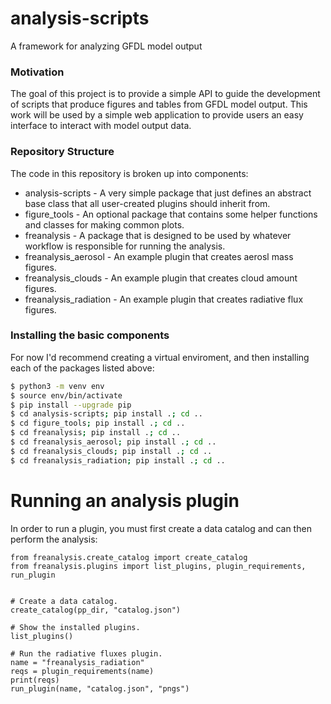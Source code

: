 # analysis-scripts
A framework for analyzing GFDL model output

### Motivation
The goal of this project is to provide a simple API to guide the development of
scripts that produce figures and tables from GFDL model output.  This work will be used
by a simple web application to provide users an easy interface to interact with model
output data.

### Repository Structure
The code in this repository is broken up into components:

- analysis-scripts - A very simple package that just defines an abstract base class that
                     all user-created plugins should inherit from.
- figure_tools - An optional package that contains some helper functions and classes
                 for making common plots.
- freanalysis - A package that is designed to be used by whatever workflow is responsible
                for running the analysis.
- freanalysis_aerosol - An example plugin that creates aerosl mass figures.
- freanalysis_clouds - An example plugin that creates cloud amount figures.
- freanalysis_radiation - An example plugin that creates radiative flux figures.

### Installing the basic components
For now I'd recommend creating a virtual enviroment, and then installing each of the
packages listed above:

```bash
$ python3 -m venv env
$ source env/bin/activate
$ pip install --upgrade pip
$ cd analysis-scripts; pip install .; cd ..
$ cd figure_tools; pip install .; cd ..
$ cd freanalysis; pip install .; cd ..
$ cd freanalysis_aerosol; pip install .; cd ..
$ cd freanalysis_clouds; pip install .; cd ..
$ cd freanalysis_radiation; pip install .; cd ..
```

# Running an analysis plugin
In order to run a plugin, you must first create a data catalog and can then perform
the analysis:

```python3
from freanalysis.create_catalog import create_catalog
from freanalysis.plugins import list_plugins, plugin_requirements, run_plugin


# Create a data catalog.
create_catalog(pp_dir, "catalog.json")

# Show the installed plugins.
list_plugins()

# Run the radiative fluxes plugin.
name = "freanalysis_radiation"
reqs = plugin_requirements(name)
print(reqs)
run_plugin(name, "catalog.json", "pngs")
```
